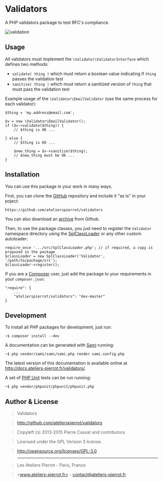 Validators
==========

A PHP validators package to test RFC's compliance.

![validation](https://travis-ci.org/atelierspierrot/validators.svg?branch=master)

## Usage

All validators must implement the `\Validator\ValidatorInterface` which defines two methods:

-   `validate( thing )` which must return a boolean value indicating if `thing` passes the
    validation test
-   `sanitize( thing )` which must return a sanitized version of `thing` that must pass the
    validation test

Example usage of the `\Validator\EmailValidator` (use the same process for each validator):

    $thing = 'my.address@email.com';

    $v = new \Validator\EmailValidator();
    if ($v->validate($thing)) {
        // $thing is OK ...

    } else {
        // $thing is KO ...

        $new_thing = $v->sanitize($thing);
        // $new_thing must be OK ...
    }


## Installation

You can use this package in your work in many ways.

First, you can clone the [GitHub](https://github.com/atelierspierrot/validators) repository
and include it "as is" in your poject:

    https://github.com/atelierspierrot/validators

You can also download an [archive](https://github.com/atelierspierrot/validators/downloads)
from Github.

Then, to use the package classes, you just need to register the `Validator` namespace directory
using the [SplClassLoader](https://gist.github.com/jwage/221634) or any other custom autoloader:

    require_once '.../src/SplClassLoader.php'; // if required, a copy is proposed in the package
    $classLoader = new SplClassLoader('Validator', '/path/to/package/src');
    $classLoader->register();

If you are a [Composer](http://getcomposer.org/) user, just add the package to your requirements
in your `composer.json`:

    "require": {
        ...
        "atelierspierrot/validators": "dev-master"
    }


## Development

To install all PHP packages for development, just run:

    ~$ composer install --dev

A documentation can be generated with [Sami](https://github.com/fabpot/Sami) running:

    ~$ php vendor/sami/sami/sami.php render sami.config.php

The latest version of this documentation is available online at <http://docs.ateliers-pierrot.fr/validators/>.

A set of [PHP Unit](http://phpunit.de/manual/current/en/index.html) tests can be run running:

    ~$ php vendor/phpunit/phpunit/phpunit.php


## Author & License

>    Validators

>    http://github.com/atelierspierrot/validators

>    Copyleft (ↄ) 2013-2015 Pierre Cassat and contributors

>    Licensed under the GPL Version 3 license.

>    http://opensource.org/licenses/GPL-3.0

>    ----

>    Les Ateliers Pierrot - Paris, France

>    <www.ateliers-pierrot.fr> - <contact@ateliers-pierrot.fr>

